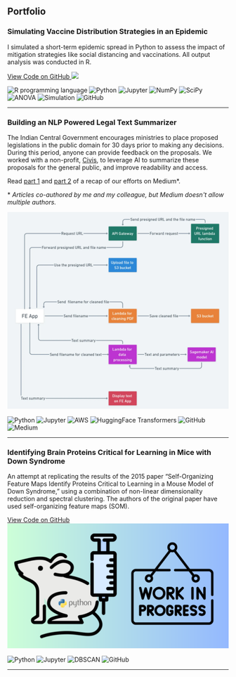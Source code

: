 ## Portfolio
### Simulating Vaccine Distribution Strategies in an Epidemic 

I simulated a short-term epidemic spread in Python to assess the impact of mitigation strategies like social distancing and vaccinations. All output analysis was conducted in R.

<a href="https://github.com/gaurikapse/Vaccination-and-Epidemic-Spread">
  View Code on GitHub
  <img src="images/Epidemic_Simulation_Thumbnail.png?raw=true"/>
</a>

<p> 
  <img src="https://img.shields.io/badge/R-white?logo=R&logoColor=blue" alt="R programming language" />
  <img src="https://img.shields.io/badge/Python-white?logo=Python" alt="Python" /> 
  <img src="https://img.shields.io/badge/Jupyter-white?logo=Jupyter" alt="Jupyter" /> 
  <img src="https://img.shields.io/badge/NumPy-white?logo=numpy&logoColor=black" alt="NumPy" /> 
  <img src="https://img.shields.io/badge/Scipy-white?logo=scipy" alt="SciPy" /> 
  <img src="https://img.shields.io/badge/ANOVA-white" alt="ANOVA" />
  <img src="https://img.shields.io/badge/Simulation-white" alt="Simulation" /> 
  <img src="https://img.shields.io/badge/GitHub-white?logo=github&logoColor=black" alt="GitHub" /> 
</p>

---
### Building an NLP Powered Legal Text Summarizer
<p>
  The Indian Central Government encourages ministries to place proposed legislations in the public domain for 30 days prior to making any decisions. During this period, anyone can provide feedback on the proposals. We worked with a non-profit, <a href="https://www.civis.vote/">Civis</a>, to leverage AI to summarize these proposals for the general public, and improve readability and access.
</p>


<p>
  Read 
  <a href="https://blog.commutatus.com/building-an-nlp-powered-legal-text-summarizer-part-1-d114e24a8c5c">part 1</a> and 
  <a href="https://blog.commutatus.com/building-an-nlp-powered-legal-text-summarizer-part-2-990ca8a11c8a">part 2</a>  
  of a recap of our efforts on Medium*.
</p>

\* *Articles co-authored by me and my colleague, but Medium doesn't allow multiple authors.*

<img src="images/huggingface.png" alt="The architecture diagram"/>

<p> 
  <img src="https://img.shields.io/badge/Python-white?logo=Python" alt="Python" /> 
  <img src="https://img.shields.io/badge/Jupyter-white?logo=Jupyter" alt="Jupyter" /> 
  <img src="https://img.shields.io/badge/AWS-white?logo=amazonaws&logoColor=black" alt="AWS" />
  <img src="https://img.shields.io/badge/HuggingFace_Transformers-white" alt="HuggingFace Transformers" />
  <img src="https://img.shields.io/badge/GitHub-white?logo=github&logoColor=black" alt="GitHub" /> 
  <img src="https://img.shields.io/badge/Medium-white?logo=Medium&logoColor=black" alt="Medium" />
</p>

---
### Identifying Brain Proteins Critical for Learning in Mice with Down Syndrome

An attempt at replicating the results of the 2015 paper “Self-Organizing Feature Maps Identify Proteins Critical to Learning in a Mouse Model of Down Syndrome,” using a combination of non-linear dimensionality reduction and spectral clustering. The authors of the original paper have used self-organizing feature maps (SOM).

<a href="https://github.com/gaurikapse/Protein-ID---Down-Syndrome-Mice-Learning">
  View Code on GitHub
  <img src="images/Down_Syndrome_Mouse.png?raw=true"/>
</a>

<p> 
  <img src="https://img.shields.io/badge/Python-white?logo=Python" alt="Python" /> 
  <img src="https://img.shields.io/badge/Jupyter-white?logo=Jupyter" alt="Jupyter" /> 
  <img src="https://img.shields.io/badge/DBSCAN-white" alt="DBSCAN" />
  <img src="https://img.shields.io/badge/GitHub-white?logo=github&logoColor=black" alt="GitHub" /> 
</p>

---
